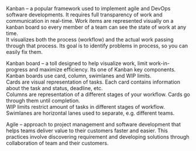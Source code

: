 Kanban – a popular framework used to implement agile and DevOps software developments. It requires full transparency of work and communication in real-time. Work items are represented visually on a kanban board so every member of a team can see the state of work at any time.  
It visualizes both the process (workflow) and the actual work passing through that process. Its goal is to identify problems in process, so you can easily fix them.  
  
Kanban board – a toll designed to help visualize work, limit work-in-progress and maximize efficiency. Its one of Kanban key components.  
Kanban boards use card, column, swimlanes and WIP limits.  
Cards are visual representation of tasks. Each card contains information about the task and status, deadline, etc.  
Columns are representation of a different stages of your workflow. Cards go through them until completion.  
WIP limits restrict amount of tasks in different stages of workflow.  
Swimlanes are horizontal lanes used to separate, e.g. different teams.  
  
Agile – approach to project management and software development that helps teams deliver value to their customers faster and easier. This practices involve discovering requirement and developing solutions through collaboration of team and their customers.

